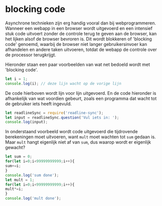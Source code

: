 # blocking code

Asynchrone technieken zijn erg handig vooral dan bij webprogrammeren. Wanneer een webapp in een browser wordt uitgevoerd en een intensief stuk code uitvoert zonder de controle terug te geven aan de browser, kan het lijken alsof de browser bevroren is. Dit wordt blokkeren of 'blocking code' genoemd, waarbij de browser niet langer gebruikersinvoer kan afhandelen en andere taken uitvoeren, totdat de webapp de controle over de processor terugkrijgt.

Hieronder staan een paar voorbeelden van wat net bedoeld wordt  met 'blocking code'. 

```javascript
let i = 1;
console.log(i); // deze lijn wacht op de vorige lijn
```

 De code hierboven wordt lijn voor lijn uitgevoerd. En de code hieronder is afhankelijk van wat voordien gebeurt, zoals een programma dat wacht tot de gebruiker iets heeft ingevuld.

```javascript
let readlineSync = require('readline-sync');
let input = readlineSync.question('Vul iets in: ');
console.log(input);
```

In onderstaand voorbeeld wordt code uitgevoerd die tijdrovende berekeningen moet uitvoeren, want `mult` moet wachten tot `sum` gedaan is. Maar `mult` hangt eigenlijk niet af van `sum`, dus waarop wordt er eigenlijk gewacht?

```javascript
let sum = 0;
for(let i=0;i<99999999999;i++){
sum+=i;
}
console.log('sum done');
let mult = 1;
for(let i=0;i<99999999999;i++){
mult*=i;
}
console.log('mult done');
```



